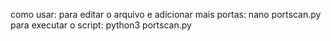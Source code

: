 como usar:
para editar o arquivo e adicionar mais portas: nano portscan.py
para executar o script: python3 portscan.py
